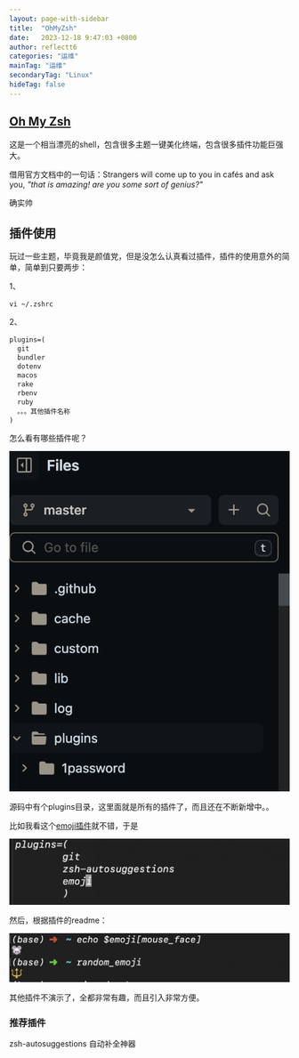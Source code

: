 ```yaml
---
layout: page-with-sidebar
title:  "OhMyZsh"
date:   2023-12-18 9:47:03 +0800
author: reflectt6
categories: "运维"
mainTag: "运维"
secondaryTag: "Linux"
hideTag: false
---
```


## [Oh My Zsh](https://github.com/ohmyzsh/ohmyzsh/blob/master/README.md)

这是一个相当漂亮的shell，包含很多主题一键美化终端，包含很多插件功能巨强大。

借用官方文档中的一句话：Strangers will come up to you in cafés and ask you, *"that is amazing! are you some sort of genius?"*

确实帅



## 插件使用

玩过一些主题，毕竟我是颜值党，但是没怎么认真看过插件，插件的使用意外的简单，简单到只要两步：

1、

```shell
vi ~/.zshrc
```

2、

```
plugins=(
  git
  bundler
  dotenv
  macos
  rake
  rbenv
  ruby
  。。。其他插件名称
)
```

怎么看有哪些插件呢？

![image-20231218110012564](/assets/images/2023-12-18-OhMyZsh//image-20231218110012564.png)

源码中有个plugins目录，这里面就是所有的插件了，而且还在不断新增中。。

比如我看这个[emoji插件](https://github.com/ohmyzsh/ohmyzsh/blob/master/plugins/emoji/README.md)就不错，于是

![image-20231218110438013](/assets/images/2023-12-18-OhMyZsh//image-20231218110438013.png)

然后，根据插件的readme：

![image-20231218110531507](/assets/images/2023-12-18-OhMyZsh//image-20231218110531507.png)

其他插件不演示了，全都非常有趣，而且引入非常方便。



### 推荐插件

zsh-autosuggestions 自动补全神器









